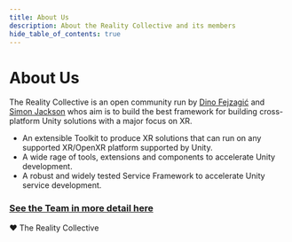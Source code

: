 ```yaml
---
title: About Us
description: About the Reality Collective and its members
hide_table_of_contents: true
---
```


# About Us

The Reality Collective is an open community run by [Dino Fejzagić](https://github.com/FejZa) and [Simon Jackson](https://github.com/SimonDarksideJ) whos aim is to build the best framework for building cross-platform Unity solutions with a major focus on XR.

- An extensible Toolkit to produce XR solutions that can run on any supported XR/OpenXR platform supported by Unity.
- A wide rage of tools, extensions and components to accelerate Unity development.
- A robust and widely tested Service Framework to accelerate Unity service development.

### [See the Team in more detail here](https://realitytoolkit.realitycollective.net/team)

 :heart: The Reality Collective